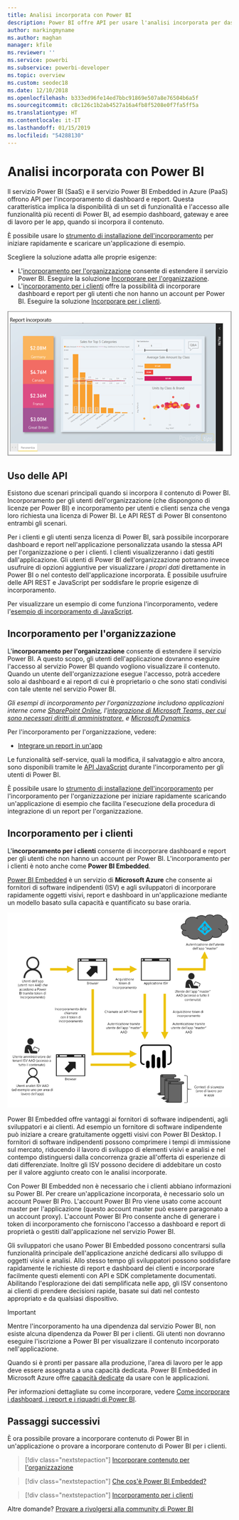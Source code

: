 ```yaml
---
title: Analisi incorporata con Power BI
description: Power BI offre API per usare l'analisi incorporata per dashboard e report nelle applicazioni. Informazioni sull'incorporamento con Power BI, sia in ambiente PaaS che in ambiente SaaS, tramite software di analisi incorporata, strumenti di analisi incorporata o strumenti di business intelligence incorporata.
author: markingmyname
ms.author: maghan
manager: kfile
ms.reviewer: ''
ms.service: powerbi
ms.subservice: powerbi-developer
ms.topic: overview
ms.custom: seodec18
ms.date: 12/10/2018
ms.openlocfilehash: b333ed96fe14ed7bbc91869e507a8e76504b6a5f
ms.sourcegitcommit: c8c126c1b2ab4527a16a4fb8f5208e0f7fa5ff5a
ms.translationtype: HT
ms.contentlocale: it-IT
ms.lasthandoff: 01/15/2019
ms.locfileid: "54288130"
---
```

# <a name="embedded-analytics-with-power-bi"></a>Analisi incorporata con Power BI

Il servizio Power BI (SaaS) e il servizio Power BI Embedded in Azure (PaaS) offrono API per l'incorporamento di dashboard e report. Questa caratteristica implica la disponibilità di un set di funzionalità e l'accesso alle funzionalità più recenti di Power BI, ad esempio dashboard, gateway e aree di lavoro per le app, quando si incorpora il contenuto.

È possibile usare lo [strumento di installazione dell'incorporamento](https://aka.ms/embedsetup) per iniziare rapidamente e scaricare un'applicazione di esempio.

Scegliere la soluzione adatta alle proprie esigenze:

* L'[incorporamento per l'organizzazione](embedding.md#embedding-for-your-organization) consente di estendere il servizio Power BI. Eseguire la soluzione [Incorporare per l'organizzazione](https://aka.ms/embedsetup/UserOwnsData).
* L'[incorporamento per i clienti](embedding.md#embedding-for-your-customers) offre la possibilità di incorporare dashboard e report per gli utenti che non hanno un account per Power BI. Eseguire la soluzione [Incorporare per i clienti](https://aka.ms/embedsetup/AppOwnsData).

![Esempio di Power BI Embedded](media/what-can-you-do/what-can-you-do-02.png)

## <a name="using-apis"></a>Uso delle API

Esistono due scenari principali quando si incorpora il contenuto di Power BI.  Incorporamento per gli utenti dell'organizzazione (che dispongono di licenze per Power BI) e incorporamento per utenti e clienti senza che venga loro richiesta una licenza di Power BI. Le API REST di Power BI consentono entrambi gli scenari.

Per i clienti e gli utenti senza licenza di Power BI, sarà possibile incorporare dashboard e report nell'applicazione personalizzata usando la stessa API per l'organizzazione o per i clienti. I clienti visualizzeranno i dati gestiti dall'applicazione. Gli utenti di Power BI dell'organizzazione potranno invece usufruire di opzioni aggiuntive per visualizzare *i propri dati* direttamente in Power BI o nel contesto dell'applicazione incorporata. È possibile usufruire delle API REST e JavaScript per soddisfare le proprie esigenze di incorporamento.

Per visualizzare un esempio di come funziona l'incorporamento, vedere l'[esempio di incorporamento di JavaScript](https://microsoft.github.io/PowerBI-JavaScript/demo/).

## <a name="embedding-for-your-organization"></a>Incorporamento per l'organizzazione

L'**incorporamento per l'organizzazione** consente di estendere il servizio Power BI. A questo scopo, gli utenti dell'applicazione dovranno eseguire l'accesso al servizio Power BI quando vogliono visualizzare il contenuto. Quando un utente dell'organizzazione esegue l'accesso, potrà accedere solo ai dashboard e ai report di cui è proprietario o che sono stati condivisi con tale utente nel servizio Power BI.

*Gli esempi di incorporamento per l'organizzazione includono applicazioni interne come [SharePoint Online](https://powerbi.microsoft.com/blog/integrate-power-bi-reports-in-sharepoint-online/), l'[integrazione di Microsoft Teams, per cui sono necessari diritti di amministratore,](https://powerbi.microsoft.com/blog/power-bi-teams-up-with-microsoft-teams/) e [Microsoft Dynamics](https://docs.microsoft.com/dynamics365/customer-engagement/basics/add-edit-power-bi-visualizations-dashboard).*

Per l'incorporamento per l'organizzazione, vedere:

* [Integrare un report in un'app](embed-sample-for-your-organization.md)

Le funzionalità self-service, quali la modifica, il salvataggio e altro ancora, sono disponibili tramite le [API JavaScript](https://github.com/Microsoft/PowerBI-JavaScript) durante l'incorporamento per gli utenti di Power BI.

È possibile usare lo [strumento di installazione dell'incorporamento](https://aka.ms/embedsetup/UserOwnsData) per l'incorporamento per l'organizzazione per iniziare rapidamente scaricando un'applicazione di esempio che facilita l'esecuzione della procedura di integrazione di un report per l'organizzazione.

## <a name="embedding-for-your-customers"></a>Incorporamento per i clienti

L'**incorporamento per i clienti** consente di incorporare dashboard e report per gli utenti che non hanno un account per Power BI. L'incorporamento per i clienti è noto anche come **Power BI Embedded**.

[Power BI Embedded](azure-pbie-what-is-power-bi-embedded.md) è un servizio di **Microsoft Azure** che consente ai fornitori di software indipendenti (ISV) e agli sviluppatori di incorporare rapidamente oggetti visivi, report e dashboard in un'applicazione mediante un modello basato sulla capacità e quantificato su base oraria.

![Flusso di incorporamento per l'incorporamento per i clienti](media/embedding/powerbi-embed-flow.png)

Power BI Embedded offre vantaggi ai fornitori di software indipendenti, agli sviluppatori e ai clienti. Ad esempio un fornitore di software indipendente può iniziare a creare gratuitamente oggetti visivi con Power BI Desktop. I fornitori di software indipendenti possono comprimere i tempi di immissione sul mercato, riducendo il lavoro di sviluppo di elementi visivi e analisi e nel contempo distinguersi dalla concorrenza grazie all'offerta di esperienze di dati differenziate. Inoltre gli ISV possono decidere di addebitare un costo per il valore aggiunto creato con le analisi incorporate.

Con Power BI Embedded non è necessario che i clienti abbiano informazioni su Power BI. Per creare un'applicazione incorporata, è necessario solo un account Power BI Pro. L'account Power BI Pro viene usato come account master per l'applicazione (questo account master può essere paragonato a un account proxy). L'account Power BI Pro consente anche di generare i token di incorporamento che forniscono l'accesso a dashboard e report di proprietà o gestiti dall'applicazione nel servizio Power BI.

Gli sviluppatori che usano Power BI Embedded possono concentrarsi sulla funzionalità principale dell'applicazione anziché dedicarsi allo sviluppo di oggetti visivi e analisi. Allo stesso tempo gli sviluppatori possono soddisfare rapidamente le richieste di report e dashboard dei clienti e incorporare facilmente questi elementi con API e SDK completamente documentati. Abilitando l'esplorazione dei dati semplificata nelle app, gli ISV consentono ai clienti di prendere decisioni rapide, basate sui dati nel contesto appropriato e da qualsiasi dispositivo.

> [!IMPORTANT]
> Mentre l'incorporamento ha una dipendenza dal servizio Power BI, non esiste alcuna dipendenza da Power BI per i clienti. Gli utenti non dovranno eseguire l'iscrizione a Power BI per visualizzare il contenuto incorporato nell'applicazione.

Quando si è pronti per passare alla produzione, l'area di lavoro per le app deve essere assegnata a una capacità dedicata. Power BI Embedded in Microsoft Azure offre [capacità dedicate](azure-pbie-create-capacity.md) da usare con le applicazioni.

Per informazioni dettagliate su come incorporare, vedere [Come incorporare i dashboard, i report e i riquadri di Power BI](embed-sample-for-customers.md).

## <a name="next-steps"></a>Passaggi successivi

È ora possibile provare a incorporare contenuto di Power BI in un'applicazione o provare a incorporare contenuto di Power BI per i clienti.

> [!div class="nextstepaction"]
> [Incorporare contenuto per l'organizzazione](embed-sample-for-your-organization.md)

> [!div class="nextstepaction"]
> [Che cos'è Power BI Embedded?](azure-pbie-what-is-power-bi-embedded.md)

> [!div class="nextstepaction"]
>[Incorporamento per i clienti](embed-sample-for-customers.md)

Altre domande? [Provare a rivolgersi alla community di Power BI](http://community.powerbi.com/)